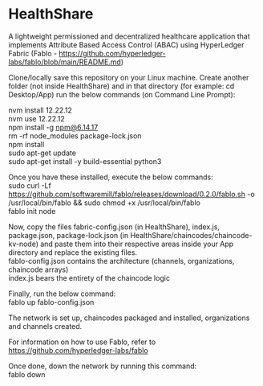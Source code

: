 # HealthShare
A lightweight permissioned and decentralized healthcare application that implements Attribute Based Access Control (ABAC) using HyperLedger Fabric (Fablo - https://github.com/hyperledger-labs/fablo/blob/main/README.md)  

Clone/locally save this repository on your Linux machine. Create another folder (not inside HealthShare) and in that directory (for example: cd Desktop/App) run the below commands (on Command Line Prompt):  

nvm install 12.22.12  
nvm use 12.22.12  
npm install -g npm@6.14.17  
rm -rf node_modules package-lock.json  
npm install  
sudo apt-get update  
sudo apt-get install -y build-essential python3  

Once you have these installed, execute the below commands:  
sudo curl -Lf https://github.com/softwaremill/fablo/releases/download/0.2.0/fablo.sh -o /usr/local/bin/fablo && sudo chmod +x /usr/local/bin/fablo  
fablo init node  

Now, copy the files fabric-config.json (in HealthShare), index.js, package.json, package-lock.json (in HealthShare/chaincodes/chaincode-kv-node) and paste them into their respective areas inside your App directory and replace the existing files.  
fablo-config.json contains the architecture (channels, organizations, chaincode arrays)  
index.js bears the entirety of the chaincode logic  

Finally, run the below command:  
fablo up fablo-config.json

The network is set up, chaincodes packaged and installed, organizations and channels created.

For information on how to use Fablo, refer to https://github.com/hyperledger-labs/fablo

Once done, down the network by running this command:  
fablo down
